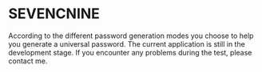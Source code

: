 # SEVENCNINE
According to the different password generation modes you choose to help you generate a universal password. The current application is still in the development stage. If you encounter any problems during the test, please contact me.

